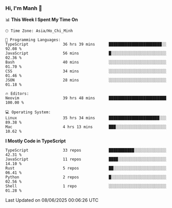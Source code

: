 ### Hi, I'm Manh 👋

<!--START_SECTION:waka-->
📊 **This Week I Spent My Time On** 

```text
🕑︎ Time Zone: Asia/Ho_Chi_Minh

💬 Programming Languages: 
TypeScript               36 hrs 39 mins      ███████████████████████░░   92.08 % 
JavaScript               56 mins             █░░░░░░░░░░░░░░░░░░░░░░░░   02.36 % 
Bash                     40 mins             ░░░░░░░░░░░░░░░░░░░░░░░░░   01.70 % 
CSS                      34 mins             ░░░░░░░░░░░░░░░░░░░░░░░░░   01.46 % 
JSON                     28 mins             ░░░░░░░░░░░░░░░░░░░░░░░░░   01.18 % 

🔥 Editors: 
Neovim                   39 hrs 48 mins      █████████████████████████   100.00 % 

💻 Operating System: 
Linux                    35 hrs 34 mins      ██████████████████████░░░   89.38 % 
Mac                      4 hrs 13 mins       ███░░░░░░░░░░░░░░░░░░░░░░   10.62 % 
```

**I Mostly Code in TypeScript** 

```text
TypeScript               33 repos            ███████████░░░░░░░░░░░░░░   42.31 % 
JavaScript               11 repos            ████░░░░░░░░░░░░░░░░░░░░░   14.10 % 
Rust                     5 repos             ██░░░░░░░░░░░░░░░░░░░░░░░   06.41 % 
Python                   2 repos             █░░░░░░░░░░░░░░░░░░░░░░░░   02.56 % 
Shell                    1 repo              ░░░░░░░░░░░░░░░░░░░░░░░░░   01.28 % 
```




 Last Updated on 08/06/2025 00:06:26 UTC
<!--END_SECTION:waka-->
